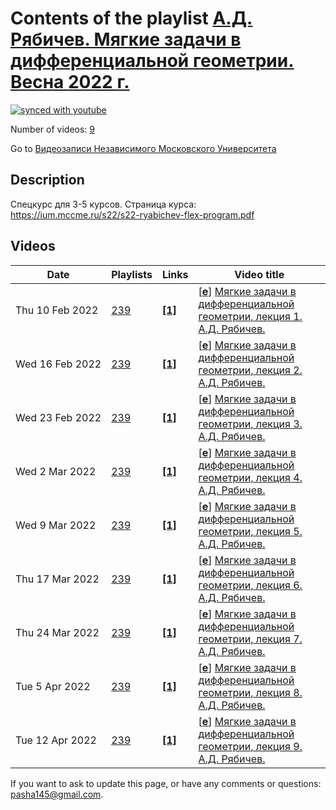 # Contents of the playlist [А.Д. Рябичев. Мягкие задачи в дифференциальной геометрии. Весна 2022 г.](https://www.youtube.com/playlist?list=PLp9ABVh6_x4H1X-EJYnRt4hNTAVnQQIZJ)

[![synced with youtube](https://img.shields.io/github/last-commit/mathphysschool/mathphysschool.github.io/autoupdate1?label=synced%20with%20youtube)](https://github.com/mathphysschool/mathphysschool.github.io/commits/autoupdate1)

Number of videos: [9](#videos)

Go to [Видеозаписи Независимого Московского Университета](../README.md)

## Description

Спецкурс для 3-5 курсов.
Страница курса:
<https://ium.mccme.ru/s22/s22-ryabichev-flex-program.pdf>

## Videos

|Date|Playlists|Links|Video title|
|---|---|---|---|
| Thu&nbsp;10&nbsp;Feb&nbsp;2022 | [239](../playlists/239 "А.Д. Рябичев. Мягкие задачи в дифференциальной геометрии. Весна 2022 г.") | [**[1]**](https://ium.mccme.ru/s22/s22-ryabichev.html) | [[**e**](https://studio.youtube.com/video/I-4hUFz_ALk/edit "Edit")] [Мягкие задачи в дифференциальной геометрии, лекция 1. А.Д. Рябичев.](https://www.youtube.com/watch?v=I-4hUFz_ALk&list=PLp9ABVh6_x4H1X-EJYnRt4hNTAVnQQIZJ "Спецкурс для 3-5 курсов.&#013;Страница курса:&#013;https://ium.mccme.ru/s22/s22-ryabichev.html") |
| Wed&nbsp;16&nbsp;Feb&nbsp;2022 | [239](../playlists/239 "А.Д. Рябичев. Мягкие задачи в дифференциальной геометрии. Весна 2022 г.") | [**[1]**](https://ium.mccme.ru/s22/s22-ryabichev.html) | [[**e**](https://studio.youtube.com/video/EkJ9qmezNCE/edit "Edit")] [Мягкие задачи в дифференциальной геометрии, лекция 2. А.Д. Рябичев.](https://www.youtube.com/watch?v=EkJ9qmezNCE&list=PLp9ABVh6_x4H1X-EJYnRt4hNTAVnQQIZJ "Спецкурс для 3-5 курсов.&#013;Страница курса:&#013;https://ium.mccme.ru/s22/s22-ryabichev.html") |
| Wed&nbsp;23&nbsp;Feb&nbsp;2022 | [239](../playlists/239 "А.Д. Рябичев. Мягкие задачи в дифференциальной геометрии. Весна 2022 г.") | [**[1]**](https://ium.mccme.ru/s22/s22-ryabichev.html) | [[**e**](https://studio.youtube.com/video/ba40A-PuBPQ/edit "Edit")] [Мягкие задачи в дифференциальной геометрии, лекция 3. А.Д. Рябичев.](https://www.youtube.com/watch?v=ba40A-PuBPQ&list=PLp9ABVh6_x4H1X-EJYnRt4hNTAVnQQIZJ "Спецкурс для 3-5 курсов.&#013;Страница курса:&#013;https://ium.mccme.ru/s22/s22-ryabichev.html") |
| Wed&nbsp;2&nbsp;Mar&nbsp;2022 | [239](../playlists/239 "А.Д. Рябичев. Мягкие задачи в дифференциальной геометрии. Весна 2022 г.") | [**[1]**](https://ium.mccme.ru/s22/s22-ryabichev.html) | [[**e**](https://studio.youtube.com/video/9ygkQOR2NC4/edit "Edit")] [Мягкие задачи в дифференциальной геометрии, лекция 4. А.Д. Рябичев.](https://www.youtube.com/watch?v=9ygkQOR2NC4&list=PLp9ABVh6_x4H1X-EJYnRt4hNTAVnQQIZJ "Спецкурс для 3-5 курсов. &#013;Страница курса:&#013;https://ium.mccme.ru/s22/s22-ryabichev.html") |
| Wed&nbsp;9&nbsp;Mar&nbsp;2022 | [239](../playlists/239 "А.Д. Рябичев. Мягкие задачи в дифференциальной геометрии. Весна 2022 г.") | [**[1]**](https://ium.mccme.ru/s22/s22-ryabichev.html) | [[**e**](https://studio.youtube.com/video/4eJDfkAEJJI/edit "Edit")] [Мягкие задачи в дифференциальной геометрии, лекция 5. А.Д. Рябичев.](https://www.youtube.com/watch?v=4eJDfkAEJJI&list=PLp9ABVh6_x4H1X-EJYnRt4hNTAVnQQIZJ "Спецкурс для 3-5 курсов. &#013;Страница курса:&#013;https://ium.mccme.ru/s22/s22-ryabichev.html") |
| Thu&nbsp;17&nbsp;Mar&nbsp;2022 | [239](../playlists/239 "А.Д. Рябичев. Мягкие задачи в дифференциальной геометрии. Весна 2022 г.") | [**[1]**](https://ium.mccme.ru/s22/s22-ryabichev.html) | [[**e**](https://studio.youtube.com/video/OBePTgUK1r4/edit "Edit")] [Мягкие задачи в дифференциальной геометрии, лекция 6. А.Д. Рябичев.](https://www.youtube.com/watch?v=OBePTgUK1r4&list=PLp9ABVh6_x4H1X-EJYnRt4hNTAVnQQIZJ "Спецкурс для 3-5 курсов. &#013;Страница курса:&#013;https://ium.mccme.ru/s22/s22-ryabichev.html") |
| Thu&nbsp;24&nbsp;Mar&nbsp;2022 | [239](../playlists/239 "А.Д. Рябичев. Мягкие задачи в дифференциальной геометрии. Весна 2022 г.") | [**[1]**](https://ium.mccme.ru/s22/s22-ryabichev.html) | [[**e**](https://studio.youtube.com/video/iLO_4RekjkY/edit "Edit")] [Мягкие задачи в дифференциальной геометрии, лекция 7. А.Д. Рябичев.](https://www.youtube.com/watch?v=iLO_4RekjkY&list=PLp9ABVh6_x4H1X-EJYnRt4hNTAVnQQIZJ "Спецкурс для 3-5 курсов. &#013;Страница курса:&#013;https://ium.mccme.ru/s22/s22-ryabichev.html") |
| Tue&nbsp;5&nbsp;Apr&nbsp;2022 | [239](../playlists/239 "А.Д. Рябичев. Мягкие задачи в дифференциальной геометрии. Весна 2022 г.") | [**[1]**](https://ium.mccme.ru/s22/s22-ryabichev.html) | [[**e**](https://studio.youtube.com/video/hxHmP4kK1dg/edit "Edit")] [Мягкие задачи в дифференциальной геометрии, лекция 8. А.Д. Рябичев.](https://www.youtube.com/watch?v=hxHmP4kK1dg&list=PLp9ABVh6_x4H1X-EJYnRt4hNTAVnQQIZJ "Спецкурс для 3-5 курсов. &#013;Страница курса:&#013;https://ium.mccme.ru/s22/s22-ryabichev.html") |
| Tue&nbsp;12&nbsp;Apr&nbsp;2022 | [239](../playlists/239 "А.Д. Рябичев. Мягкие задачи в дифференциальной геометрии. Весна 2022 г.") | [**[1]**](https://ium.mccme.ru/s22/s22-ryabichev.html) | [[**e**](https://studio.youtube.com/video/TSzbSRYzDqc/edit "Edit")] [Мягкие задачи в дифференциальной геометрии, лекция 9. А.Д. Рябичев.](https://www.youtube.com/watch?v=TSzbSRYzDqc&list=PLp9ABVh6_x4H1X-EJYnRt4hNTAVnQQIZJ "Спецкурс для 3-5 курсов. &#013;Страница курса:&#013;https://ium.mccme.ru/s22/s22-ryabichev.html") |


 If you want to ask to update this page, or have any comments or questions: <pasha145@gmail.com>.